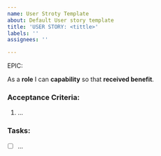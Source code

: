 ```yaml
---
name: User Stroty Template
about: Default User story template
title: 'USER STORY: <tittle>'
labels: ''
assignees: ''

---
```


EPIC:

As a **role** I can **capability** so that **received benefit**.

### Acceptance Criteria:

1. ...

### Tasks:

- [ ] ...
